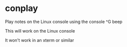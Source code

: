 conplay
=======

Play notes on the Linux console using the console ^G beep

This will work on the Linux console

It won't work in an xterm or similar

